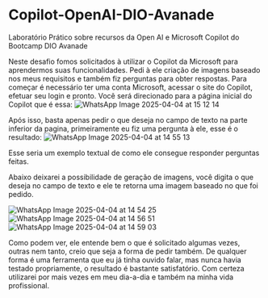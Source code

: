 # Copilot-OpenAI-DIO-Avanade
Laboratório Prático sobre recursos da Open AI e Microsoft Copilot do Bootcamp DIO Avanade

Neste desafio fomos solicitados à utilizar o Copilot da Microsoft para aprendermos suas funcionalidades. Pedi à ele criação de imagens baseado nos meus requisitos e também fiz perguntas para obter respostas.
Para começar é necessário ter uma conta Microsoft, acessar o site do Copilot, efetuar seu login e pronto. Você será direcionado para a página inicial do Copilot que é essa: 
![WhatsApp Image 2025-04-04 at 15 12 14](https://github.com/user-attachments/assets/277c9d45-7276-4b6e-8e1f-00c517bfae38)

Após isso, basta apenas pedir o que deseja no campo de texto na parte inferior da pagina, primeiramente eu fiz uma pergunta à ele, esse é o resultado:
![WhatsApp Image 2025-04-04 at 14 55 13](https://github.com/user-attachments/assets/c221d2d6-33a2-499e-8b6e-23dee197eb7b)

Esse seria um exemplo textual de como ele consegue responder perguntas feitas.

Abaixo deixarei a possibilidade de geração de imagens, você digita o que deseja no campo de texto e ele te retorna uma imagem baseado no que foi pedido.

![WhatsApp Image 2025-04-04 at 14 54 25](https://github.com/user-attachments/assets/ce2ff32b-adeb-4a7d-b7a6-78bcefee5cef)
![WhatsApp Image 2025-04-04 at 14 56 51](https://github.com/user-attachments/assets/b566d867-a1b8-4b9a-b1c6-4d52e1814613)
![WhatsApp Image 2025-04-04 at 14 59 03](https://github.com/user-attachments/assets/7e2a5445-37b9-4639-a168-ded78b0bae2c)

Como podem ver, ele entende bem o que é solicitado algumas vezes, outras nem tanto, creio que seja a forma de pedir também. De qualquer forma é uma ferramenta que eu já tinha ouvido falar, mas nunca havia testado propriamente, o resultado é bastante satisfatório. Com certeza utilizarei por mais vezes em meu dia-a-dia e também na minha vida profissional.
